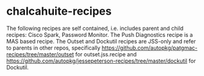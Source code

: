 # chalcahuite-recipes


The following recipes are self contained, i.e. includes parent and child recipes: Cisco Spark, Password Monitor. 
The Push Diagnostics recipe is a MAS based recipe.
The Outset and Dockutil recipes are JSS-only and refer to parents in other repos, specifically https://github.com/autopkg/patgmac-recipes/tree/master/outset for outset.jss.recipe and https://github.com/autopkg/jessepeterson-recipes/tree/master/dockutil for Dockutil. 
